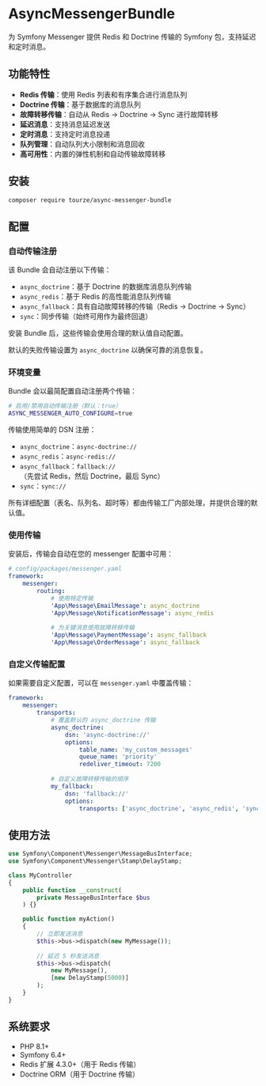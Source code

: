 # AsyncMessengerBundle

为 Symfony Messenger 提供 Redis 和 Doctrine 传输的 Symfony 包，支持延迟和定时消息。

## 功能特性

- **Redis 传输**：使用 Redis 列表和有序集合进行消息队列
- **Doctrine 传输**：基于数据库的消息队列
- **故障转移传输**：自动从 Redis → Doctrine → Sync 进行故障转移
- **延迟消息**：支持消息延迟发送
- **定时消息**：支持定时消息投递
- **队列管理**：自动队列大小限制和消息回收
- **高可用性**：内置的弹性机制和自动传输故障转移

## 安装

```bash
composer require tourze/async-messenger-bundle
```

## 配置

### 自动传输注册

该 Bundle 会自动注册以下传输：
- `async_doctrine`：基于 Doctrine 的数据库消息队列传输
- `async_redis`：基于 Redis 的高性能消息队列传输
- `async_fallback`：具有自动故障转移的传输（Redis → Doctrine → Sync）
- `sync`：同步传输（始终可用作为最终回退）

安装 Bundle 后，这些传输会使用合理的默认值自动配置。

默认的失败传输设置为 `async_doctrine` 以确保可靠的消息恢复。

### 环境变量

Bundle 会以最简配置自动注册两个传输：

```bash
# 启用/禁用自动传输注册（默认：true）
ASYNC_MESSENGER_AUTO_CONFIGURE=true
```

传输使用简单的 DSN 注册：
- `async_doctrine`：`async-doctrine://`
- `async_redis`：`async-redis://`
- `async_fallback`：`fallback://`（先尝试 Redis，然后 Doctrine，最后 Sync）
- `sync`：`sync://`

所有详细配置（表名、队列名、超时等）都由传输工厂内部处理，并提供合理的默认值。

### 使用传输

安装后，传输会自动在您的 messenger 配置中可用：

```yaml
# config/packages/messenger.yaml
framework:
    messenger:
        routing:
            # 使用特定传输
            'App\Message\EmailMessage': async_doctrine
            'App\Message\NotificationMessage': async_redis
            
            # 为关键消息使用故障转移传输
            'App\Message\PaymentMessage': async_fallback
            'App\Message\OrderMessage': async_fallback
```

### 自定义传输配置

如果需要自定义配置，可以在 `messenger.yaml` 中覆盖传输：

```yaml
framework:
    messenger:
        transports:
            # 覆盖默认的 async_doctrine 传输
            async_doctrine:
                dsn: 'async-doctrine://'
                options:
                    table_name: 'my_custom_messages'
                    queue_name: 'priority'
                    redeliver_timeout: 7200
                    
            # 自定义故障转移传输的顺序
            my_fallback:
                dsn: 'fallback://'
                options:
                    transports: ['async_doctrine', 'async_redis', 'sync']
```

## 使用方法

```php
use Symfony\Component\Messenger\MessageBusInterface;
use Symfony\Component\Messenger\Stamp\DelayStamp;

class MyController
{
    public function __construct(
        private MessageBusInterface $bus
    ) {}

    public function myAction()
    {
        // 立即发送消息
        $this->bus->dispatch(new MyMessage());
        
        // 延迟 5 秒发送消息
        $this->bus->dispatch(
            new MyMessage(),
            [new DelayStamp(5000)]
        );
    }
}
```

## 系统要求

- PHP 8.1+
- Symfony 6.4+
- Redis 扩展 4.3.0+（用于 Redis 传输）
- Doctrine ORM（用于 Doctrine 传输）